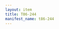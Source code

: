 ```yaml
---
layout: item
title: T86-244
manifest_name: t86-244
---
```

<!-- Add commentary or other material below this line.  Markdown or HTML is allowed. -->
